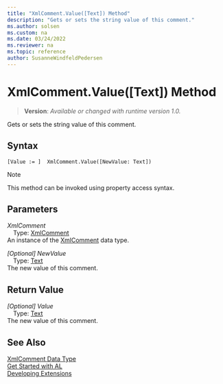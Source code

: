 ```yaml
---
title: "XmlComment.Value([Text]) Method"
description: "Gets or sets the string value of this comment."
ms.author: solsen
ms.custom: na
ms.date: 03/24/2022
ms.reviewer: na
ms.topic: reference
author: SusanneWindfeldPedersen
---
```

[//]: # (START>DO_NOT_EDIT)
[//]: # (IMPORTANT:Do not edit any of the content between here and the END>DO_NOT_EDIT.)
[//]: # (Any modifications should be made in the .xml files in the ModernDev repo.)
# XmlComment.Value([Text]) Method
> **Version**: _Available or changed with runtime version 1.0._

Gets or sets the string value of this comment.


## Syntax
```AL
[Value := ]  XmlComment.Value([NewValue: Text])
```
> [!NOTE]
> This method can be invoked using property access syntax.
## Parameters
*XmlComment*  
&emsp;Type: [XmlComment](xmlcomment-data-type.md)  
An instance of the [XmlComment](xmlcomment-data-type.md) data type.  

*[Optional] NewValue*  
&emsp;Type: [Text](../text/text-data-type.md)  
The new value of this comment.  


## Return Value
*[Optional] Value*  
&emsp;Type: [Text](../text/text-data-type.md)  
The new value of this comment.


[//]: # (IMPORTANT: END>DO_NOT_EDIT)
## See Also
[XmlComment Data Type](xmlcomment-data-type.md)  
[Get Started with AL](../../devenv-get-started.md)  
[Developing Extensions](../../devenv-dev-overview.md)